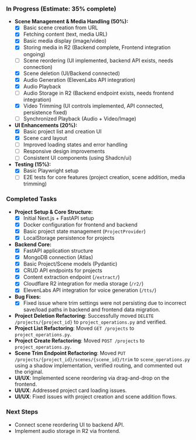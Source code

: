 ### In Progress (Estimate: 35% complete)

*   **Scene Management & Media Handling (50%):**
    *   [x] Basic scene creation from URL
    *   [x] Fetching content (text, media URL)
    *   [x] Basic media display (image/video)
    *   [x] Storing media in R2 (Backend complete, Frontend integration ongoing)
    *   [ ] Scene reordering (UI implemented, backend API exists, needs connection)
    *   [x] Scene deletion (UI/Backend connected)
    *   [x] Audio Generation (ElevenLabs API integration)
    *   [x] Audio Playback
    *   [ ] Audio Storage in R2 (Backend endpoint exists, needs frontend integration)
    *   [x] Video Trimming (UI controls implemented, API connected, persistence fixed)
    *   [ ] Synchronized Playback (Audio + Video/Image)
*   **UI Enhancements (20%):**
    *   [x] Basic project list and creation UI
    *   [x] Scene card layout
    *   [ ] Improved loading states and error handling
    *   [ ] Responsive design improvements
    *   [ ] Consistent UI components (using Shadcn/ui)
*   **Testing (15%):**
    *   [x] Basic Playwright setup
    *   [ ] E2E tests for core features (project creation, scene addition, media trimming)

### Completed Tasks

*   **Project Setup & Core Structure:**
    *   [x] Initial Next.js + FastAPI setup
    *   [x] Docker configuration for frontend and backend
    *   [x] Basic project state management (`ProjectProvider`)
    *   [x] LocalStorage persistence for projects
*   **Backend Core:**
    *   [x] FastAPI application structure
    *   [x] MongoDB connection (Atlas)
    *   [x] Basic Project/Scene models (Pydantic)
    *   [x] CRUD API endpoints for projects
    *   [x] Content extraction endpoint (`/extract/`)
    *   [x] Cloudflare R2 integration for media storage (`/r2/`)
    *   [x] ElevenLabs API integration for voice generation (`/tts/`)
*   **Bug Fixes:**
    *   [x] Fixed issue where trim settings were not persisting due to incorrect save/load paths in backend and frontend data migration.
*   **Project Deletion Refactoring**: Successfully moved `DELETE /projects/{project_id}` to `project_operations.py` and verified.
*   **Project List Refactoring**: Moved `GET /projects` to `project_operations.py`.
*   **Project Create Refactoring**: Moved `POST /projects` to `project_operations.py`.
*   **Scene Trim Endpoint Refactoring**: Moved `PUT /projects/{project_id}/scenes/{scene_id}/trim` to `scene_operations.py` using a shadow implementation, verified routing, and commented out the original.
*   **UI/UX**: Implemented scene reordering via drag-and-drop on the frontend.
*   **UI/UX**: Addressed project card loading issues.
*   **UI/UX**: Fixed issues with project creation and scene addition flows.

### Next Steps

*   Connect scene reordering UI to backend API.
*   Implement audio storage in R2 via frontend. 